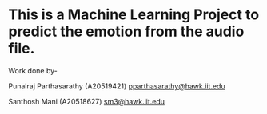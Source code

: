 # This is a Machine Learning Project to predict the emotion from the audio file.
 Work done by- 

Punalraj Parthasarathy (A20519421)
pparthasarathy@hawk.iit.edu

Santhosh Mani (A20518627)
sm3@hawk.iit.edu
